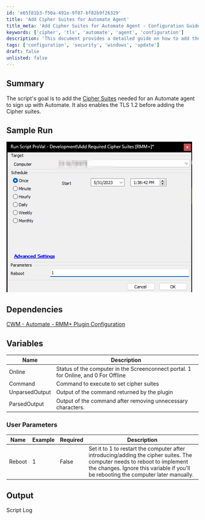 ```yaml
---
id: 'e65f81b3-f50a-491e-9f87-bf82b9f26329'
title: 'Add Cipher Suites for Automate Agent'
title_meta: 'Add Cipher Suites for Automate Agent - Configuration Guide'
keywords: ['cipher', 'tls', 'automate', 'agent', 'configuration']
description: 'This document provides a detailed guide on how to add the necessary Cipher Suites for an Automate agent to successfully sign up with ConnectWise Automate, including enabling TLS 1.2 and handling the required configurations.'
tags: ['configuration', 'security', 'windows', 'update']
draft: false
unlisted: false
---
```

## Summary

The script's goal is to add the [Cipher Suites](https://docs.connectwise.com/ConnectWise_Automate_Documentation/080/050/Agent_TLS_1.2_Support_Assessment#:~:text=via%20TLS%201.2.-,Supported,-Cipher%20Suites) needed for an Automate agent to sign up with Automate. It also enables the TLS 1.2 before adding the Cipher suites.

## Sample Run

![Sample Run](../../../static/img/Add-Required-Cipher-Suites-RMM+/image_1.png)

## Dependencies

[CWM - Automate - RMM+ Plugin Configuration](https://proval.itglue.com/DOC-5078775-9770217)

## Variables

| Name          | Description                                                                                     |
|---------------|-------------------------------------------------------------------------------------------------|
| Online        | Status of the computer in the Screenconnect portal. 1 for Online, and 0 For Offline           |
| Command       | Command to execute to set cipher suites                                                        |
| UnparsedOutput| Output of the command returned by the plugin                                                   |
| ParsedOutput  | Output of the command after removing unnecessary characters.                                    |

### User Parameters

| Name    | Example | Required | Description                                                                                                           |
|---------|---------|----------|-----------------------------------------------------------------------------------------------------------------------|
| Reboot  | 1       | False    | Set it to 1 to restart the computer after introducing/adding the cipher suites. The computer needs to reboot to implement the changes. Ignore this variable if you'll be rebooting the computer later manually. |

## Output

Script Log







